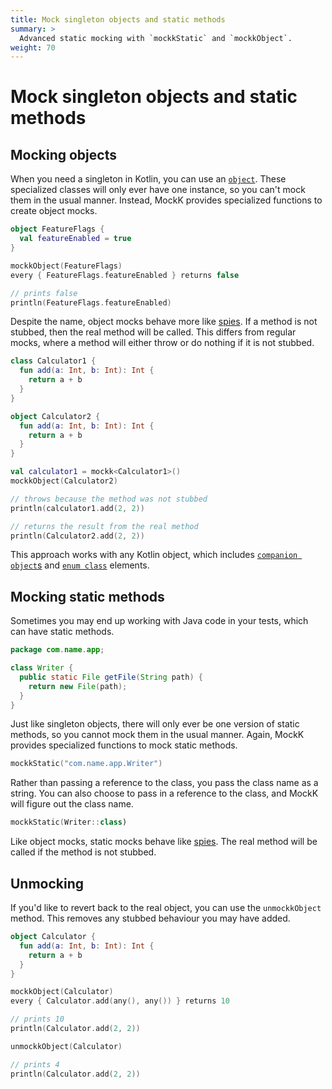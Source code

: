 ```yaml
---
title: Mock singleton objects and static methods
summary: >
  Advanced static mocking with `mockkStatic` and `mockkObject`.
weight: 70
---
```


# Mock singleton objects and static methods

## Mocking objects

When you need a singleton in Kotlin, you can use an [`object`](https://kotlinlang.org/docs/tutorials/kotlin-for-py/objects-and-companion-objects.html). These specialized classes will only ever have one instance, so you can't mock them in the usual manner. Instead, MockK provides specialized functions to create object mocks.

```kotlin
object FeatureFlags {
  val featureEnabled = true
}

mockkObject(FeatureFlags)
every { FeatureFlags.featureEnabled } returns false

// prints false
println(FeatureFlags.featureEnabled)
```

Despite the name, object mocks behave more like [spies](./spy.md). If a method is not stubbed, then the real method will be called. This differs from regular mocks, where a method will either throw or do nothing if it is not stubbed.

```kotlin
class Calculator1 {
  fun add(a: Int, b: Int): Int {
    return a + b
  }
}

object Calculator2 {
  fun add(a: Int, b: Int): Int {
    return a + b
  }
}

val calculator1 = mockk<Calculator1>()
mockkObject(Calculator2)

// throws because the method was not stubbed
println(calculator1.add(2, 2))

// returns the result from the real method
println(Calculator2.add(2, 2))
```

This approach works with any Kotlin object, which includes [`companion object`s](https://kotlinlang.org/docs/tutorials/kotlin-for-py/objects-and-companion-objects.html#companion-objects) and [`enum class`](https://kotlinlang.org/docs/reference/enum-classes.html) elements.

## Mocking static methods

Sometimes you may end up working with Java code in your tests, which can have static methods.

```java
package com.name.app;

class Writer {
  public static File getFile(String path) {
    return new File(path);
  }
}
```

Just like singleton objects, there will only ever be one version of static methods, so you cannot mock them in the usual manner. Again, MockK provides specialized functions to mock static methods.

```kotlin
mockkStatic("com.name.app.Writer")
```

Rather than passing a reference to the class, you pass the class name as a string. You can also choose to pass in a reference to the class, and MockK will figure out the class name.

```kotlin
mockkStatic(Writer::class)
```

Like object mocks, static mocks behave like [spies](./spy.md). The real method will be called if the method is not stubbed.

## Unmocking

If you'd like to revert back to the real object, you can use the `unmockkObject` method. This removes any stubbed behaviour you may have added.

```kotlin
object Calculator {
  fun add(a: Int, b: Int): Int {
    return a + b
  }
}

mockkObject(Calculator)
every { Calculator.add(any(), any()) } returns 10

// prints 10
println(Calculator.add(2, 2))

unmockkObject(Calculator)

// prints 4
println(Calculator.add(2, 2))
```
